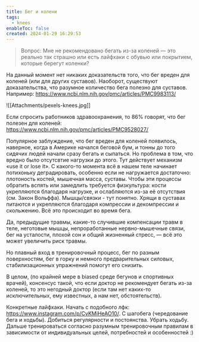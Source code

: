 ```yaml
---
title: Бег и колени
tags:
  - knees
enableToc: false
created: 2024-01-29 16:29:53
---
```

> Вопрос: Мне не рекомендовано бегать из-за коленей — это реально так страшно или есть лайфхаки с обувью или покрытием, которые берегут коленки?

На данный момент нет никаких доказательств того, что бег вреден для коленей (или для других суставов). Наоборот, существуют доказательства, что разумное количество бега полезно для суставов. Например: https://www.ncbi.nlm.nih.gov/pmc/articles/PMC9983113/

![[Attachments/pexels-knees.jpg]]

Если спросить работников здравоохранения, то 86% говорят, что бег полезен для коленей: https://www.ncbi.nlm.nih.gov/pmc/articles/PMC9528027/

Популярное заблуждение, что бег вреден для коленей появилось, наверное, когда в Америке начался беговой бум, и тонны до того сидячих людей начали сразу бегать и сыпаться. Но проблема в том, что вредно было отсутсвтие нагрузки до этого. Тут действует механизм «use it or lose it». С какого-то момента всё в нашем теле начинает потихоньку деградировать, особенно если не нагружается достаточно: плотоность костей, мышечная масса, суставы. Чтобы эти процессы обратить вспять или замедлить требуется физкультура: кости укрепляются благодаря нагрузке, и ослабляются из-за её отсутствия (см. Закон Вольффа). Мышцы/связки - тут понятно. Хрящи в суставах питаются и укрепляются благодаря компрессии и декомпрессии и скольжению. Всё это происходит во время бега.

Да, предыдущие травмы, какие-то случившие компенсации травм в теле, неготовые мышцы,  непроработанные нервно-мышечные связи, бег на усталости, плохой сон и общий жизненный стресс, — всё это может увеличить риск травмы.

Но плавный вход в тренировочный процесс, бег по разным поверхностям, бег в горку и немного предварительных силовых, стабилизационных упражнений помогут его снизить.

В целом, (по крайней мере в biased среде бегунов и спортивных врачей), консенсус такой, что если доктор не рекомендует бегать из-за коленей, то это негодный доктор (если там нет каких-то исключительных, ему известных, а нам нет, обстоятельств).

Конкретные лайфхаки. Начать с подобного лфк: https://www.instagram.com/p/CvKMiHeAO10/. С шагобега (чередование бега и ходьбы). Добиться регулярности и постоянства. Убрать ходьбу. Дальше тренироваться согласно разумным тренировочным правилам в зависимости от индивидуальных целей, потребностей и особенностей :)